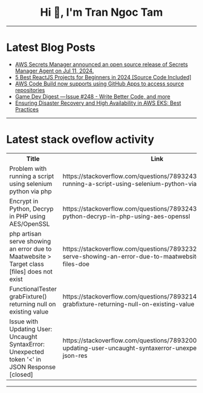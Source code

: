 <h1 align="center">Hi 👋, I'm Tran Ngoc Tam</h1>

---

# Latest Blog Posts 
<!-- BLOG-POST-LIST:START -->
- [AWS Secrets Manager announced an open source release of Secrets Manager Agent on Jul 11, 2024.](https://dev.to/karthiksakthiveltechie/aws-secrets-manager-announced-an-open-source-release-of-secrets-manager-agent-on-jul-11-2024-2dg)
- [5 Best ReactJS Projects for Beginners in 2024 [Source Code Included]](https://dev.to/abdulbasit313/5-best-reactjs-projects-for-beginners-in-2024-source-code-included-ca9)
- [AWS Code Build now supports using GitHub Apps to access source repositories](https://dev.to/karthiksakthiveltechie/aws-code-build-now-supports-using-github-apps-to-access-source-repositories-4290)
- [Game Dev Digest — Issue #248 - Write Better Code, and more](https://dev.to/gamedevdigest/game-dev-digest-issue-248-write-better-code-and-more-3bfj)
- [Ensuring Disaster Recovery and High Availability in AWS EKS: Best Practices](https://dev.to/aws-builders/ensuring-disaster-recovery-and-high-availability-in-aws-eks-best-practices-4j7l)
<!-- BLOG-POST-LIST:END -->

---

# Latest stack oveflow activity
<table>
  <tr><th>Title</th><th>Link</th></tr>
  <!-- STACKOVERFLOW:START --><tr><td>Problem with running a script using selenium python via php</td><td>https://stackoverflow.com/questions/78932436/problem-with-running-a-script-using-selenium-python-via-php</td></tr><tr><td>Encrypt in Python, Decryp in PHP using AES/OpenSSL</td><td>https://stackoverflow.com/questions/78932431/encrypt-in-python-decryp-in-php-using-aes-openssl</td></tr><tr><td>php artisan serve showing an error due to Maatwebsite &gt; Target class [files] does not exist</td><td>https://stackoverflow.com/questions/78932322/php-artisan-serve-showing-an-error-due-to-maatwebsite-target-class-files-doe</td></tr><tr><td>FunctionalTester grabFixture&lpar;&rpar; returning null on existing value</td><td>https://stackoverflow.com/questions/78932145/functionaltester-grabfixture-returning-null-on-existing-value</td></tr><tr><td>Issue with Updating User: Uncaught SyntaxError: Unexpected token &#39;&lt;&#39; in JSON Response [closed]</td><td>https://stackoverflow.com/questions/78932009/issue-with-updating-user-uncaught-syntaxerror-unexpected-token-in-json-res</td></tr><!-- STACKOVERFLOW:END -->
</table>

---


